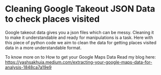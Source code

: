 # Cleaning Google Takeout JSON Data to check places visited
Google takeout data gives you a json files which can be messy. Cleaning it to make it understandable and ready for manipulations is a task. Here with this piece of python code we aim to clean the data for getting places visited data in a more understandable format.

To know more on to How to get your Google Maps Data Read my blog here:
https://yashsakhuja.medium.com/extracting-your-google-maps-data-for-analysis-1848ca7a19e9


